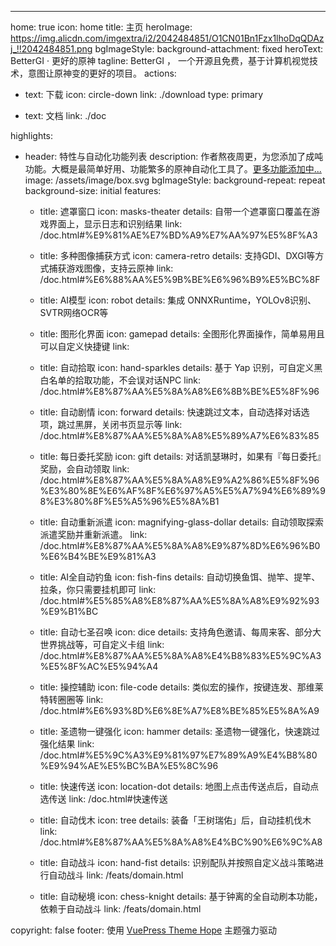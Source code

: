 ---
home: true
icon: home
title: 主页
heroImage: https://img.alicdn.com/imgextra/i2/2042484851/O1CN01Bn1Fzx1lhoDqQDAzj_!!2042484851.png
bgImageStyle:
  background-attachment: fixed
heroText: BetterGI · 更好的原神
tagline: BetterGI ， 一个开源且免费，基于计算机视觉技术，意图让原神变的更好的项目。
actions:
  - text: 下载
    icon: circle-down
    link: ./download
    type: primary

  - text: 文档
    link: ./doc

highlights:
  - header: 特性与自动化功能列表
    description: 作者熬夜周更，为您添加了成吨功能。大概是最简单好用、功能繁多的原神自动化工具了。<a href="/feat.html#已有功能列表">更多功能添加中...</a>
    image: /assets/image/box.svg
    bgImageStyle:
      background-repeat: repeat
      background-size: initial
    features:
      - title: 遮罩窗口
        icon: masks-theater
        details: 自带一个遮罩窗口覆盖在游戏界面上，显示日志和识别结果
        link: /doc.html#%E9%81%AE%E7%BD%A9%E7%AA%97%E5%8F%A3

      - title: 多种图像捕获方式
        icon: camera-retro
        details: 支持GDI、DXGI等方式捕获游戏图像，支持云原神
        link: /doc.html#%E6%88%AA%E5%9B%BE%E6%96%B9%E5%BC%8F

      - title: AI模型
        icon: robot
        details: 集成 ONNXRuntime，YOLOv8识别、SVTR网络OCR等

      - title: 图形化界面
        icon: gamepad
        details: 全图形化界面操作，简单易用且可以自定义快捷键
        link: 

      - title: 自动拾取
        icon: hand-sparkles
        details: 基于 Yap 识别，可自定义黑白名单的拾取功能，不会误对话NPC
        link: /doc.html#%E8%87%AA%E5%8A%A8%E6%8B%BE%E5%8F%96

      - title: 自动剧情
        icon: forward
        details: 快速跳过文本，自动选择对话选项，跳过黑屏，关闭书页显示等
        link: /doc.html#%E8%87%AA%E5%8A%A8%E5%89%A7%E6%83%85

      - title: 每日委托奖励
        icon: gift
        details: 对话凯瑟琳时，如果有『每日委托』奖励，会自动领取
        link: /doc.html#%E8%87%AA%E5%8A%A8%E9%A2%86%E5%8F%96%E3%80%8E%E6%AF%8F%E6%97%A5%E5%A7%94%E6%89%98%E3%80%8F%E5%A5%96%E5%8A%B1

      - title: 自动重新派遣
        icon: magnifying-glass-dollar
        details: 自动领取探索派遣奖励并重新派遣。
        link: /doc.html#%E8%87%AA%E5%8A%A8%E9%87%8D%E6%96%B0%E6%B4%BE%E9%81%A3

      - title: AI全自动钓鱼
        icon: fish-fins
        details: 自动切换鱼饵、抛竿、提竿、拉条，你只需要挂机即可
        link: /doc.html#%E5%85%A8%E8%87%AA%E5%8A%A8%E9%92%93%E9%B1%BC

      - title: 自动七圣召唤
        icon: dice
        details: 支持角色邀请、每周来客、部分大世界挑战等，可自定义卡组
        link: /doc.html#%E8%87%AA%E5%8A%A8%E4%B8%83%E5%9C%A3%E5%8F%AC%E5%94%A4

      - title: 操控辅助
        icon: file-code
        details: 类似宏的操作，按键连发、那维莱特转圈圈等
        link: /doc.html#%E6%93%8D%E6%8E%A7%E8%BE%85%E5%8A%A9

      - title: 圣遗物一键强化
        icon: hammer
        details: 圣遗物一键强化，快速跳过强化结果
        link: /doc.html#%E5%9C%A3%E9%81%97%E7%89%A9%E4%B8%80%E9%94%AE%E5%BC%BA%E5%8C%96
    
      - title: 快速传送
        icon: location-dot
        details: 地图上点击传送点后，自动点选传送
        link: /doc.html#快速传送

      - title: 自动伐木
        icon: tree
        details: 装备「王树瑞佑」后，自动挂机伐木
        link: /doc.html#%E8%87%AA%E5%8A%A8%E4%BC%90%E6%9C%A8

      - title: 自动战斗
        icon: hand-fist
        details: 识别配队并按照自定义战斗策略进行自动战斗
        link: /feats/domain.html

      - title: 自动秘境
        icon: chess-knight
        details: 基于钟离的全自动刷本功能，依赖于自动战斗
        link: /feats/domain.html

copyright: false
footer: 使用 <a href="https://theme-hope.vuejs.press/zh/" target="_blank">VuePress Theme Hope</a> 主题强力驱动
